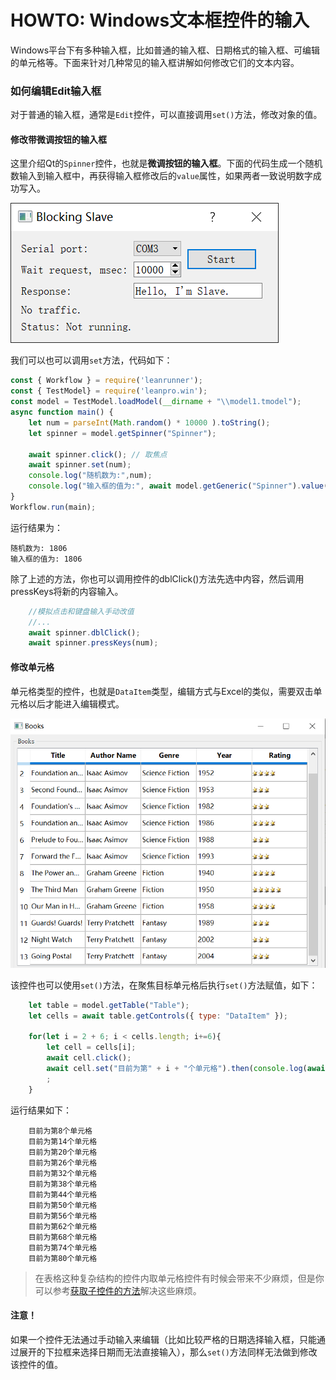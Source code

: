 # HOWTO: Windows文本框控件的输入

Windows平台下有多种输入框，比如普通的输入框、日期格式的输入框、可编辑的单元格等。下面来针对几种常见的输入框讲解如何修改它们的文本内容。

### 如何编辑Edit输入框

对于普通的输入框，通常是`Edit`控件，可以直接调用`set()`方法，修改对象的值。

#### 修改带微调按钮的输入框

这里介绍Qt的`Spinner`控件，也就是**微调按钮的输入框**。下面的代码生成一个随机数输入到输入框中，再获得输入框修改后的`value`属性，如果两者一致说明数字成功写入。  

![](assets/qt_blockslave.png)  

我们可以也可以调用`set`方法，代码如下：
```js
const { Workflow } = require('leanrunner');
const { TestModel} = require('leanpro.win');
const model = TestModel.loadModel(__dirname + "\\model1.tmodel");
async function main() {
    let num = parseInt(Math.random() * 10000 ).toString();
    let spinner = model.getSpinner("Spinner");

    await spinner.click(); // 取焦点
    await spinner.set(num);
    console.log("随机数为:",num);
    console.log("输入框的值为:", await model.getGeneric("Spinner").value());
}
Workflow.run(main);
```

运行结果为：
```
随机数为: 1806
输入框的值为: 1806
```

除了上述的方法，你也可以调用控件的dblClick()方法先选中内容，然后调用pressKeys将新的内容输入。

```javascript
    //模拟点击和键盘输入手动改值
    //...
    await spinner.dblClick();
    await spinner.pressKeys(num);
```

#### 修改单元格

单元格类型的控件，也就是`DataItem`类型，编辑方式与Excel的类似，需要双击单元格以后才能进入编辑模式。  

![](assets/qt_books.png)  

该控件也可以使用`set()`方法，在聚焦目标单元格后执行`set()`方法赋值，如下：
```js
    let table = model.getTable("Table");
    let cells = await table.getControls({ type: "DataItem" });

    for(let i = 2 + 6; i < cells.length; i+=6){ 
        let cell = cells[i];
        await cell.click();
        await cell.set("目前为第" + i + "个单元格").then(console.log(await cell.name()));
        ;
    }
```

运行结果如下：
```
    目前为第8个单元格
    目前为第14个单元格
    目前为第20个单元格
    目前为第26个单元格
    目前为第32个单元格
    目前为第38个单元格
    目前为第44个单元格
    目前为第50个单元格
    目前为第56个单元格
    目前为第62个单元格
    目前为第68个单元格
    目前为第74个单元格
    目前为第80个单元格
```  

> 在表格这种复杂结构的控件内取单元格控件有时候会带来不少麻烦，但是你可以参考[获取子控件的方法](/获取子控件的方法.html)解决这些麻烦。

#### 注意！
如果一个控件无法通过手动输入来编辑（比如比较严格的日期选择输入框，只能通过展开的下拉框来选择日期而无法直接输入），那么`set()`方法同样无法做到修改该控件的值。  